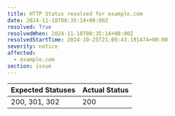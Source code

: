```yaml
---
title: HTTP Status resolved for example.com
date: 2024-11-18T08:35:14+00:00Z
resolved: True
resolvedWhen: 2024-11-18T08:35:14+00:00Z
resolvedStartTime: 2024-10-25T21:09:43.191474+00:00
severity: notice
affected:
  - example.com
section: issue
---
```


| Expected Statuses | Actual Status  |
|-------------------|----------------|
| 200, 301, 302 | 200 |
